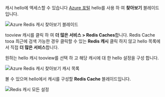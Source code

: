 캐시 hello에 액세스할 수 있습니다 [Azure 포털](https://portal.azure.com) hello를 사용 하 여 **찾아보기** 블레이드입니다.

![Azure Redis 캐시 찾아보기 블레이드](media/redis-cache-browse/redis-cache-browse.png)

tooview 캐시를 클릭 하 여 **더 많은 서비스 > Redis Caches**합니다. Redis Cache tooa 최근에 검색 가능한 경우 클릭할 수 있는 **Redis 캐시** 클릭 하지 않고 hello 목록에서 직접 **더 많은 서비스**합니다.

원하는 hello 캐시 tooview를 선택 하 고 해당 캐시에 대 한 hello 설정을 구성 합니다.

![Azure Redis 캐시 찾아보기 캐시 목록](media/redis-cache-browse/redis-caches.png)

볼 수 있으며 hello에서 캐시를 구성할 **Redis Cache** 블레이드입니다.

![Redis 캐시 모든 설정](media/redis-cache-browse/redis-cache-blade.png)

